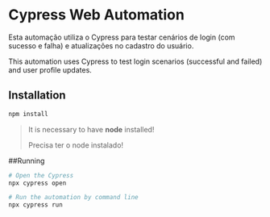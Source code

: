 # Cypress Web Automation

Esta automação utiliza o Cypress para testar cenários de login (com sucesso e falha) e atualizações no cadastro do usuário.

This automation uses Cypress to test login scenarios (successful and failed) and user profile updates.


## Installation
```bash
npm install
```

> It is necessary to have **node** installed!
>
>  Precisa ter o node instalado!

##Running
```bash
# Open the Cypress
npx cypress open

# Run the automation by command line
npx cypress run
```
 
